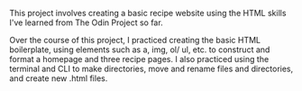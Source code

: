 This project involves creating a basic recipe website using the HTML skills I've learned from The Odin Project so far.

Over the course of this project, I practiced creating the 
basic HTML boilerplate, using elements such as a, img, ol/
ul, etc. to construct and format a homepage and 
three recipe pages. I also practiced using the terminal and 
CLI to make directories, move and rename files and directories,
and create new .html files.